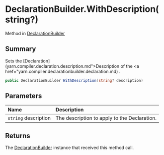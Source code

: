 # DeclarationBuilder.WithDescription(string?)

Method in [DeclarationBuilder](/docs/api/csharp/yarn.compiler.declarationbuilder.md)

## Summary


Sets the  [Declaration](yarn.compiler.declaration.description.md">Description</a>  of the  <a href="yarn.compiler.declarationbuilder.declaration.md) .


```csharp
public DeclarationBuilder WithDescription(string? description)
```

## Parameters

|Name|Description|
|:---|:---|
|`string` description|The description to apply to the Declaration.|

## Returns

The  [DeclarationBuilder](yarn.compiler.declarationbuilder.md)  instance that received
this method call.

